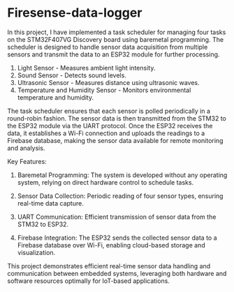# Firesense-data-logger


In this project, I have implemented a task scheduler for managing four tasks on the STM32F407VG Discovery board using baremetal programming. The scheduler is designed to handle sensor data acquisition from multiple sensors and transmit the data to an ESP32 module for further processing.


1) Light Sensor - Measures ambient light intensity.
2) Sound Sensor - Detects sound levels.
3) Ultrasonic Sensor - Measures distance using ultrasonic waves.
4) Temperature and Humidity Sensor - Monitors environmental temperature and humidity.

The task scheduler ensures that each sensor is polled periodically in a round-robin fashion. The sensor data is then transmitted from the STM32 to the ESP32 module via the UART protocol. Once the ESP32 receives the data, it establishes a Wi-Fi connection and uploads the readings to a Firebase database, making the sensor data available for remote monitoring and analysis.


Key Features:

1) Baremetal Programming: The system is developed without any operating system, relying on direct hardware control to schedule tasks.
   
2) Sensor Data Collection: Periodic reading of four sensor types, ensuring real-time data capture.

3) UART Communication: Efficient transmission of sensor data from the STM32 to ESP32.

4) Firebase Integration: The ESP32 sends the collected sensor data to a Firebase database over Wi-Fi, enabling cloud-based storage and visualization.


This project demonstrates efficient real-time sensor data handling and communication between embedded systems, leveraging both hardware and software resources optimally for IoT-based applications.
